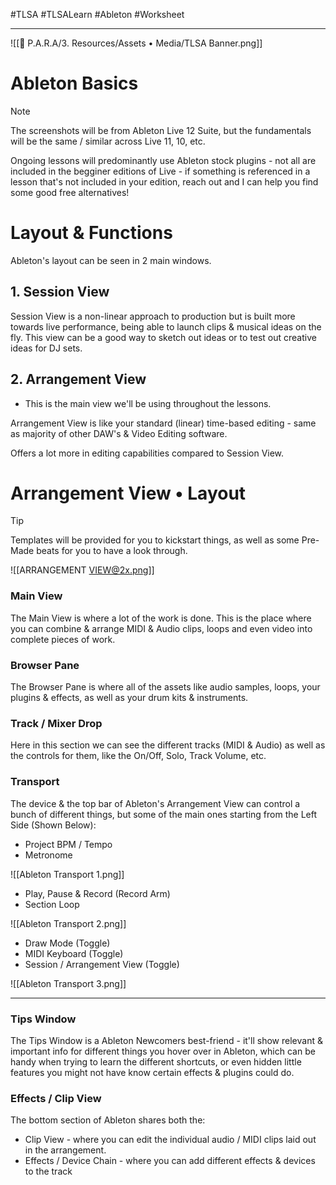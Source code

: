#TLSA #TLSALearn #Ableton #Worksheet 
- - -
![[🚩 P.A.R.A/3. Resources/Assets • Media/TLSA Banner.png]]

# Ableton Basics 

> [!Note]
> The screenshots will be from Ableton Live 12 Suite, but the fundamentals will be the same / similar across Live 11, 10, etc.
> 
> Ongoing lessons will predominantly use Ableton stock plugins - not all are included in the begginer editions of Live - if something is referenced in a lesson that's not included in your edition, reach out and I can help you find some good free alternatives!

# Layout & Functions

Ableton's layout can be seen in 2 main windows.

## 1. Session View

Session View is a non-linear approach to production but is built more towards live performance, being able to launch clips & musical ideas on the fly. This view can be a good way to sketch out ideas or to test out creative ideas for DJ sets.

## 2. Arrangement View

- This is the main view we'll be using throughout the lessons.

Arrangement View is like your standard (linear) time-based editing - same as majority of other DAW's & Video Editing software.

Offers a lot more in editing capabilities compared to Session View.

# Arrangement View • Layout

> [!Tip] 
> Templates will be provided for you to kickstart things, as well as some Pre-Made beats for you to have a look through.

![[ARRANGEMENT VIEW@2x.png]]
### Main View
The Main View is where a lot of the work is done. This is the place where you can combine & arrange MIDI & Audio clips, loops and even video into complete pieces of work.

### Browser Pane 
The Browser Pane is where all of the assets like audio samples, loops, your plugins & effects, as well as your drum kits & instruments.

### Track / Mixer Drop
Here in this section we can see the different tracks (MIDI & Audio) as well as the controls for them, like the On/Off, Solo, Track Volume, etc.

### Transport
The device & the top bar of Ableton's Arrangement View can control a bunch of different things, but some of the main ones starting from the Left Side (Shown Below):

- Project BPM / Tempo
- Metronome

![[Ableton Transport 1.png]]


- Play, Pause & Record (Record Arm)
- Section Loop

![[Ableton Transport 2.png]]


- Draw Mode (Toggle)
- MIDI Keyboard (Toggle)
- Session / Arrangement View (Toggle)

![[Ableton Transport 3.png]]


- - -

### Tips Window

The Tips Window is a Ableton Newcomers best-friend - it'll show relevant & important info for different things you hover over in Ableton, which can be handy when trying to learn the different shortcuts, or even hidden little features you might not have know certain effects & plugins could do.

### Effects / Clip View

The bottom section of Ableton shares both the: 

- Clip View - where you can edit the individual audio / MIDI clips laid out in the arrangement.
- Effects / Device Chain - where you can add different effects & devices to the track 



